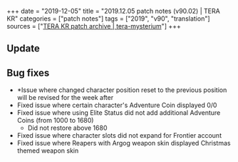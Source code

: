 +++
date = "2019-12-05"
title = "2019.12.05 patch notes (v90.02) | TERA KR"
categories = ["patch notes"]
tags = ["2019", "v90", "translation"]
sources = ["[TERA KR patch archive | tera-mysterium](/ko/patch/2019/v90-02)"]
+++

## Update

## Bug fixes

- *Issue where changed character position reset to the previous position will be revised for the week after
- Fixed issue where certain character's Adventure Coin displayed 0/0
- Fixed issue where using Elite Status did not add additional Adventure Coins (from 1000 to 1680)
  - Did not restore above 1680
- Fixed issue where character slots did not expand for Frontier account
- Fixed issue where Reapers with Argog weapon skin displayed Christmas themed weapon skin
